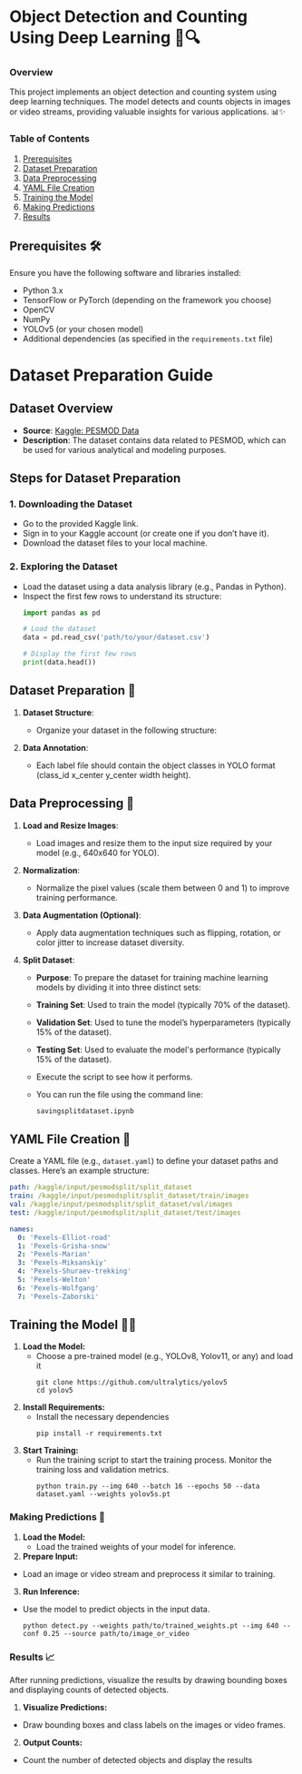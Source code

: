 # Object Detection and Counting Using Deep Learning 🤖🔍

### Overview

This project implements an object detection and counting system using deep learning techniques. The model detects and counts objects in images or video streams, providing valuable insights for various applications. 📊✨

### Table of Contents

1. [Prerequisites](#prerequisites)
2. [Dataset Preparation](#dataset-preparation)
3. [Data Preprocessing](#data-preprocessing)
4. [YAML File Creation](#yaml-file-creation)
5. [Training the Model](#training-the-model)
6. [Making Predictions](#making-predictions)
7. [Results](#results)

## Prerequisites 🛠️

Ensure you have the following software and libraries installed:

- Python 3.x
- TensorFlow or PyTorch (depending on the framework you choose)
- OpenCV
- NumPy
- YOLOv5 (or your chosen model)
- Additional dependencies (as specified in the `requirements.txt` file)

# Dataset Preparation Guide

## Dataset Overview
- **Source**: [Kaggle: PESMOD Data](https://www.kaggle.com/datasets/ruksinakhan/pesmod-data)
- **Description**: The dataset contains data related to PESMOD, which can be used for various analytical and modeling purposes.

## Steps for Dataset Preparation

### 1. Downloading the Dataset
- Go to the provided Kaggle link.
- Sign in to your Kaggle account (or create one if you don’t have it).
- Download the dataset files to your local machine.

### 2. Exploring the Dataset
- Load the dataset using a data analysis library (e.g., Pandas in Python).
- Inspect the first few rows to understand its structure:
  ```python
  import pandas as pd

  # Load the dataset
  data = pd.read_csv('path/to/your/dataset.csv')

  # Display the first few rows
  print(data.head())


## Dataset Preparation 📁

1. **Dataset Structure**:
   - Organize your dataset in the following structure:

2. **Data Annotation**:
   - Each label file should contain the object classes in YOLO format (class_id x_center y_center width height).

## Data Preprocessing 🔄

1. **Load and Resize Images**:
   - Load images and resize them to the input size required by your model (e.g., 640x640 for YOLO).

2. **Normalization**:
   - Normalize the pixel values (scale them between 0 and 1) to improve training performance.

3. **Data Augmentation (Optional)**:
   - Apply data augmentation techniques such as flipping, rotation, or color jitter to increase dataset diversity.

4. **Split Dataset**:
   - **Purpose**: To prepare the dataset for training machine learning models by dividing it into three distinct sets:
   - **Training Set**: Used to train the model (typically 70% of the dataset).
   - **Validation Set**: Used to tune the model’s hyperparameters (typically 15% of the dataset).
   - **Testing Set**: Used to evaluate the model's performance (typically 15% of the dataset).
     
   - Execute the script to see how it performs.
   - You can run the file using the command line:
     ```bash
     savingsplitdataset.ipynb
     ```
## YAML File Creation 📄

Create a YAML file (e.g., `dataset.yaml`) to define your dataset paths and classes. Here’s an example structure:

```yaml
path: /kaggle/input/pesmodsplit/split_dataset
train: /kaggle/input/pesmodsplit/split_dataset/train/images
val: /kaggle/input/pesmodsplit/split_dataset/val/images
test: /kaggle/input/pesmodsplit/split_dataset/test/images

names:
  0: 'Pexels-Elliot-road'
  1: 'Pexels-Grisha-snow'
  2: 'Pexels-Marian'
  3: 'Pexels-Miksanskiy'
  4: 'Pexels-Shuraev-trekking'
  5: 'Pexels-Welton'
  6: 'Pexels-Wolfgang'
  7: 'Pexels-Zaborski'
```

## Training the Model 🏋️‍♀️

1. **Load the Model:**
   - Choose a pre-trained model (e.g., YOLOv8, Yolov11, or any) and load it
     ```
     git clone https://github.com/ultralytics/yolov5
     cd yolov5
     ```
2. **Install Requirements:**
   - Install the necessary dependencies
     ```
     pip install -r requirements.txt
     ```
3. **Start Training:**
   - Run the training script to start the training process. Monitor the training loss and validation metrics.
     ```
     python train.py --img 640 --batch 16 --epochs 50 --data dataset.yaml --weights yolov5s.pt
     ```

### Making Predictions 🎯

1. **Load the Model:**
   - Load the trained weights of your model for inference.
2. **Prepare Input:**
  - Load an image or video stream and preprocess it similar to training.
3. **Run Inference:**
  - Use the model to predict objects in the input data.
    ```
    python detect.py --weights path/to/trained_weights.pt --img 640 --conf 0.25 --source path/to/image_or_video
    ```
    
### Results 📈
After running predictions, visualize the results by drawing bounding boxes and displaying counts of detected objects.

1. **Visualize Predictions:**
  - Draw bounding boxes and class labels on the images or video frames.
2. **Output Counts:**
  - Count the number of detected objects and display the results



